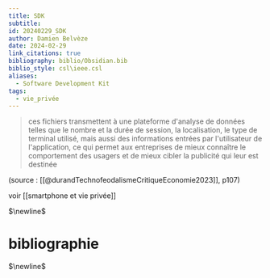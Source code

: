 ```yaml
---
title: SDK
subtitle: 
id: 20240229_SDK
author: Damien Belvèze
date: 2024-02-29
link_citations: true
bibliography: biblio/Obsidian.bib
biblio_style: csl\ieee.csl
aliases:
  - Software Development Kit
tags:
  - vie_privée
---
```

> ces fichiers transmettent à une plateforme d'analyse de données telles que le nombre et la durée de session, la localisation, le type de terminal utilisé, mais aussi des informations entrées par l'utilisateur de l'application, ce qui permet aux entreprises de mieux connaître le comportement des usagers et de mieux cibler la publicité qui leur est destinée

(source : [[@durandTechnofeodalismeCritiqueEconomie2023]], p107)

voir [[smartphone et vie privée]]


$\newline$
# bibliographie
$\newline$






